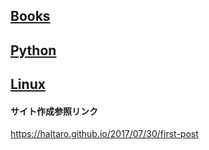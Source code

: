 ## [Books](./book/books_index.md) 
## [Python](./python/python_index.md) 
## [Linux](./linux/linux_index.md) 

#### サイト作成参照リンク

https://haltaro.github.io/2017/07/30/first-post
